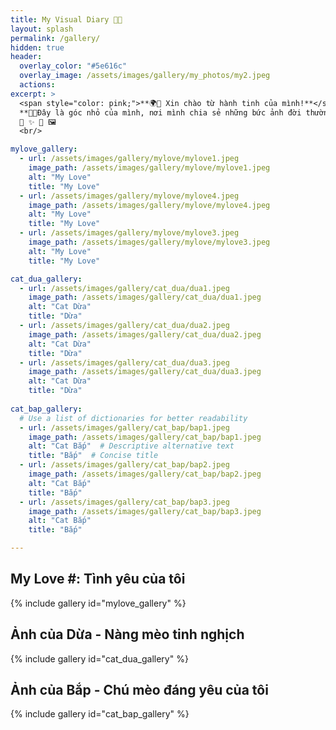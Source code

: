 ```yaml
---
title: My Visual Diary 📖📸
layout: splash
permalink: /gallery/
hidden: true
header:
  overlay_color: "#5e616c"
  overlay_image: /assets/images/gallery/my_photos/my2.jpeg
  actions:
excerpt: >
  <span style="color: pink;">**🌍👋 Xin chào từ hành tinh của mình!**</span> <br/>
  **🐶🐱Đây là góc nhỏ của mình, nơi mình chia sẻ những bức ảnh đời thường mà mình yêu thích.** <br />
  📸 ✨ 🏡 🖼️
  <br/>

mylove_gallery:
  - url: /assets/images/gallery/mylove/mylove1.jpeg
    image_path: /assets/images/gallery/mylove/mylove1.jpeg
    alt: "My Love"
    title: "My Love"
  - url: /assets/images/gallery/mylove/mylove4.jpeg
    image_path: /assets/images/gallery/mylove/mylove4.jpeg
    alt: "My Love"
    title: "My Love"
  - url: /assets/images/gallery/mylove/mylove3.jpeg
    image_path: /assets/images/gallery/mylove/mylove3.jpeg
    alt: "My Love"
    title: "My Love"

cat_dua_gallery:
  - url: /assets/images/gallery/cat_dua/dua1.jpeg
    image_path: /assets/images/gallery/cat_dua/dua1.jpeg
    alt: "Cat Dừa"
    title: "Dừa"
  - url: /assets/images/gallery/cat_dua/dua2.jpeg
    image_path: /assets/images/gallery/cat_dua/dua2.jpeg
    alt: "Cat Dừa"
    title: "Dừa"
  - url: /assets/images/gallery/cat_dua/dua3.jpeg
    image_path: /assets/images/gallery/cat_dua/dua3.jpeg
    alt: "Cat Dừa"
    title: "Dừa"
    
cat_bap_gallery:
  # Use a list of dictionaries for better readability
  - url: /assets/images/gallery/cat_bap/bap1.jpeg
    image_path: /assets/images/gallery/cat_bap/bap1.jpeg
    alt: "Cat Bắp"  # Descriptive alternative text
    title: "Bắp"  # Concise title
  - url: /assets/images/gallery/cat_bap/bap2.jpeg
    image_path: /assets/images/gallery/cat_bap/bap2.jpeg
    alt: "Cat Bắp"
    title: "Bắp"
  - url: /assets/images/gallery/cat_bap/bap3.jpeg
    image_path: /assets/images/gallery/cat_bap/bap3.jpeg
    alt: "Cat Bắp"
    title: "Bắp"

---
```


## My Love #: Tình yêu của tôi

{% include gallery id="mylove_gallery" %}

## Ảnh của Dừa - Nàng mèo tinh nghịch

{% include gallery id="cat_dua_gallery" %}

## Ảnh của Bắp - Chú mèo đáng yêu của tôi

{% include gallery id="cat_bap_gallery" %}

